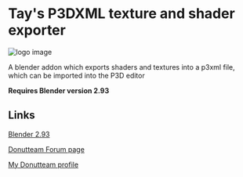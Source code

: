# Tay's P3DXML texture and shader exporter

![logo image](https://github.com/Twela/textureshader-exporter/blob/main/images/txtshader.png?raw=true)

A blender addon which exports shaders and textures into a p3xml file, which can be imported into the P3D editor

**Requires Blender version 2.93**

## Links
[Blender 2.93](https://www.blender.org/download/releases/2-93/)

[Donutteam Forum page](https://donutteam.com/@Tay)

[My Donutteam profile](https://donutteam.com/@Tay)
